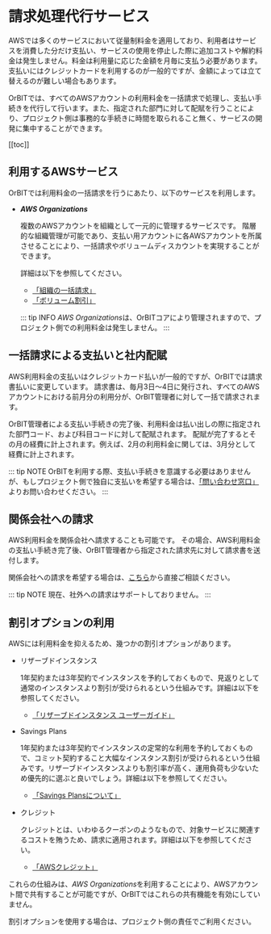# 請求処理代行サービス
AWSでは多くのサービスにおいて従量制料金を適用しており、利用者はサービスを消費した分だけ支払い、サービスの使用を停止した際に追加コストや解約料金は発生しません。料金は利用量に応じた金額を月毎に支払う必要があります。支払いにはクレジットカードを利用するのが一般的ですが、金額によっては立て替えるのが難しい場合もあります。

OrBITでは、すべてのAWSアカウントの利用料金を一括請求で処理し、支払い手続きを代行して行います。また、指定された部門に対して配賦を行うことにより、プロジェクト側は事務的な手続きに時間を取られること無く、サービスの開発に集中することができます。

[[toc]]

## 利用するAWSサービス
OrBITでは利用料金の一括請求を行うにあたり、以下のサービスを利用します。

- ***AWS Organizations***

    複数のAWSアカウントを組織として一元的に管理するサービスです。
    階層的な組織管理が可能であり、支払い用アカウントに各AWSアカウントを所属させることにより、一括請求やボリュームディスカウントを実現することができます。

    詳細は以下を参照してください。
    - [「組織の一括請求」](https://docs.aws.amazon.com/ja_jp/awsaccountbilling/latest/aboutv2/consolidated-billing.html)
    - [「ボリューム割引」](https://docs.aws.amazon.com/ja_jp/awsaccountbilling/latest/aboutv2/useconsolidatedbilling-discounts.html)
    
    ::: tip INFO
    *AWS Organizations*は、OrBITコアにより管理されますので、プロジェクト側での利用料金は発生しません。
    :::

## 一括請求による支払いと社内配賦
AWS利用料金の支払いはクレジットカード払いが一般的ですが、OrBITでは請求書払いに変更しています。
請求書は、毎月3日～4日に発行され、すべてのAWSアカウントにおける前月分の利用分が、OrBIT管理者に対して一括で請求されます。

OrBIT管理者による支払い手続きの完了後、利用料金は払い出しの際に指定された部門コード、および科目コードに対して配賦されます。
配賦が完了するとその月の経費に計上されます。例えば、2月の利用料金に関しては、3月分として経費に計上されます。

::: tip NOTE
OrBITを利用する際、支払い手続きを意識する必要はありませんが、もしプロジェクト側で独自に支払いを希望する場合は、[「問い合わせ窓口」](/support/contact)よりお問い合わせください。
:::

## 関係会社への請求
AWS利用料金を関係会社へ請求することも可能です。
その場合、AWS利用料金の支払い手続き完了後、OrBIT管理者から指定された請求先に対して請求書を送付します。

関係会社への請求を希望する場合は、[こちら](/support/contact.html)から直接ご相談ください。

<!--
請求先の連絡先については、[「クラウド環境の払い出し申請」](request/create-env)の際に、備考欄へ記入してください。

::: warning ATTENTION
関係会社へ利用料金を請求する場合、
部門コードは **「(技開)クラウド基盤G」**、科目名は **「通信費」** を選択してください。
:::
-->

::: tip NOTE
現在、社外への請求はサポートしておりません。
:::

## 割引オプションの利用
AWSには利用料金を抑えるため、幾つかの割引オプションがあります。

- リザーブドインスタンス

    1年契約または3年契約でインスタンスを予約しておくもので、見返りとして通常のインスタンスより割引が受けられるという仕組みです。詳細は以下を参照してください。
    - [「リザーブドインスタンス ユーザーガイド」](https://docs.aws.amazon.com/ja_jp/AWSEC2/latest/UserGuide/ec2-reserved-instances.html)

- Savings Plans

    1年契約または3年契約でインスタンスの定常的な利用を予約しておくもので、コミット契約すること大幅なインスタンス割引が受けられるという仕組みです。リザーブドインスタンスよりも割引率が高く、運用負荷も少ないため優先的に選ぶと良いでしょう。詳細は以下を参照してください。
    - [「Savings Plansについて」](https://aws.amazon.com/jp/savingsplans/)

- クレジット

    クレジットとは、いわゆるクーポンのようなもので、対象サービスに関連するコストを賄うため、請求に適用されます。詳細は以下を参照してください。
    - [「AWSクレジット」](https://docs.aws.amazon.com/ja_jp/awsaccountbilling/latest/aboutv2/useconsolidatedbilling-credits.html)

これらの仕組みは、*AWS Organizations*を利用することにより、AWSアカウント間で共有することが可能ですが、OrBITではこれらの共有機能を有効にしていません。

割引オプションを使用する場合は、プロジェクト側の責任でご利用ください。
